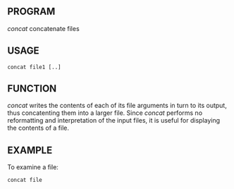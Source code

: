 ## PROGRAM

*concat*	concatenate files

## USAGE

	concat file1 [..]

## FUNCTION

*concat* writes the contents of each of its file arguments in turn to its output, thus concatenting them into a larger file. Since *concat* performs no reformatting and interpretation of the input files, it is useful for displaying the contents of a file.

## EXAMPLE

To examine a file:

	concat file
